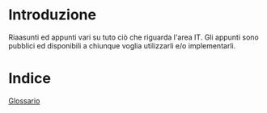 # Introduzione
Riaasunti ed appunti vari su tuto ciò che riguarda l'area IT. Gli appunti sono pubblici ed disponibili a chiunque voglia utilizzarli e/o implementarli.

# Indice
[Glossario](./Glossario.md)
